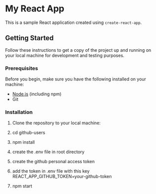 # My React App

This is a sample React application created using `create-react-app`.

## Getting Started

Follow these instructions to get a copy of the project up and running on your local machine for development and testing purposes.

### Prerequisites

Before you begin, make sure you have the following installed on your machine:

- [Node.js](https://nodejs.org/) (including npm)
- Git

### Installation

1. Clone the repository to your local machine:

2. cd github-users

3. npm install

4. create the .env file in root directory

5. create the github personal access token

6. add the token in .env file with this key REACT_APP_GITHUB_TOKEN=your-github-token

7. npm start

```
